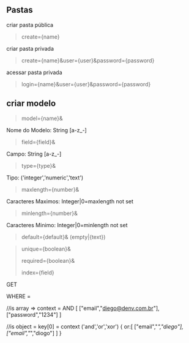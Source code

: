 Pastas
---
criar pasta pública
>create={name}

criar pasta privada
>create={name}&user={user}&password={password}

acessar pasta privada
>login={name}&user={user}&password={password}

criar modelo
---
>model={name}&

Nome do Modelo: String [a-z_-]

>field={field}&

Campo: String [a-z_-]
>type={type}&

Tipo: ('integer','numeric','text')

>maxlength={number}&

Caracteres Maximos: Integer|0=maxlength not set

>minlength={number}&

Caracteres Minimo: Integer|0=minlength not set

>default={default}& (empty|{text})


>unique={boolean}&
>
>required={boolean}&
>
>index={field}

GET

WHERE =


//is array => context = AND
[
  ["email","diego@denv.com.br"],
  ["password","1234"]
]

//is object = key[0] = context ('and','or','xor')
{
  or:[
    ["email","*","diego"],
    ["email","*","diogo"]
  ]
}
